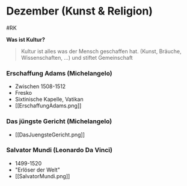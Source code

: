 # Dezember (Kunst & Religion)
#RK

**Was ist Kultur?**

>Kultur ist alles was der Mensch geschaffen hat. (Kunst, Bräuche, Wissenschaften, ...) und stiftet Gemeinschaft

### Erschaffung Adams (Michelangelo)
- Zwischen 1508-1512
- Fresko
- Sixtinische Kapelle, Vatikan
- [[ErschaffungAdams.png]]

### Das jüngste Gericht (Michelangelo)
- [[DasJuengsteGericht.png]]

### Salvator Mundi (Leonardo Da Vinci)
- 1499-1520
- "Erlöser der Welt"
- [[SalvatorMundi.png]]

